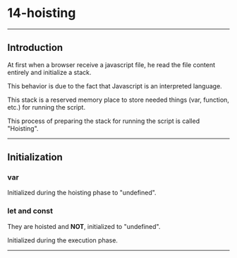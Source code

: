 # 14-hoisting

***

## Introduction

At first when a browser receive a javascript file, he read the file content entirely and initialize a stack.

This behavior is due to the fact that Javascript is an interpreted language.

This stack is a reserved memory place to store needed things (var, function, etc.) for running the script.

This process of preparing the stack for running the script is called "Hoisting".

***

## Initialization

### var

Initialized during the hoisting phase to "undefined".

### let and const

They are hoisted and **NOT**, initialized to "undefined".

Initialized during the execution phase.

***
